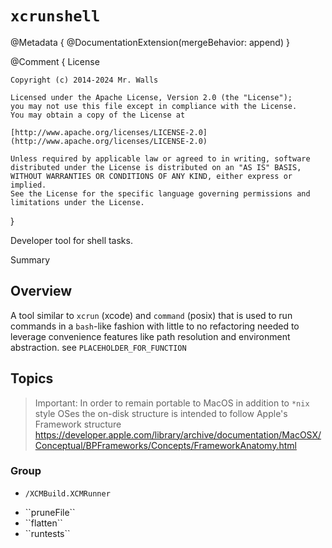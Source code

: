 # ``xcrunshell``

@Metadata {
	@DocumentationExtension(mergeBehavior: append)
}

@Comment {
	License

	Copyright (c) 2014-2024 Mr. Walls

	Licensed under the Apache License, Version 2.0 (the "License");
	you may not use this file except in compliance with the License.
	You may obtain a copy of the License at

	[http://www.apache.org/licenses/LICENSE-2.0](http://www.apache.org/licenses/LICENSE-2.0)

	Unless required by applicable law or agreed to in writing, software
	distributed under the License is distributed on an "AS IS" BASIS,
	WITHOUT WARRANTIES OR CONDITIONS OF ANY KIND, either express or implied.
	See the License for the specific language governing permissions and
	limitations under the License.

}

Developer tool for shell tasks.

<!--@START_MENU_TOKEN@-->Summary<!--@END_MENU_TOKEN@-->

## Overview

A tool similar to `xcrun` (xcode) and `command` (posix) that is used to run commands in a
`bash`-like fashion with little to no refactoring needed to leverage convenience features like path
resolution and environment abstraction.
see `PLACEHOLDER_FOR_FUNCTION`

## Topics

>Important: In order to remain portable to MacOS in addition to `*nix` style OSes the on-disk structure is
> intended to follow Apple's Framework structure https://developer.apple.com/library/archive/documentation/MacOSX/Conceptual/BPFrameworks/Concepts/FrameworkAnatomy.html

### <!--@START_MENU_TOKEN@-->Group<!--@END_MENU_TOKEN@-->

- ``/XCMBuild.XCMRunner``

- <!--@START_MENU_TOKEN@-->``pruneFile``<!--@END_MENU_TOKEN@-->
- <!--@START_MENU_TOKEN@-->``flatten``<!--@END_MENU_TOKEN@-->
- <!--@START_MENU_TOKEN@-->``runtests``<!--@END_MENU_TOKEN@-->
